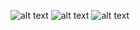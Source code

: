 ![alt text](https://github.com/Damarwendha/Learning-Javascript/blob/main/Rock%20Scissors%20Paper/image/Screenshot%20(133).png?raw=true)
![alt text](https://github.com/Damarwendha/Learning-Javascript/blob/main/Calculator/Screenshot%20(138).png?raw=true)
![alt text](https://github.com/Damarwendha/Learning-Javascript/blob/main/TodoList/img/Screenshot%20(140).png?raw=true)

